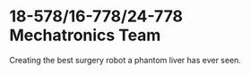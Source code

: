 # 18-578/16-778/24-778 Mechatronics Team
Creating the best surgery robot a phantom liver has ever seen.
